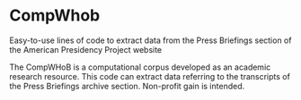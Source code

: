 # CompWhob
Easy-to-use lines of code to extract data from the Press Briefings section of the American Presidency Project website

The CompWHoB is a computational corpus developed as an academic research resource. 
This code can extract data referring to the transcripts of the Press Briefings archive section.
Non-profit gain is intended.
